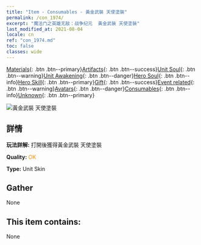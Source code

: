```yaml
---
title: "Item - Consumables - 黃金武裝 天使塗裝"
permalink: /con_1974/
excerpt: "魔法门之英雄无敌：战争纪元  黃金武裝 天使塗裝"
last_modified_at: 2021-08-04
locale: cn
ref: "con_1974.md"
toc: false
classes: wide
---
```

 [Materials](/ItemsCN/){: .btn .btn--primary}[Artifacts](/ItemsCN/Artifacts/){: .btn .btn--success}[Unit Soul](/ItemsCN/UnitSoul/){: .btn .btn--warning}[Unit Awakening](/ItemsCN/UnitAwakening/){: .btn .btn--danger}[Hero Soul](/ItemsCN/HeroSoul/){: .btn .btn--info}[Hero Skill](/ItemsCN/HeroSkill/){: .btn .btn--primary}[Gift](/ItemsCN/Gift/){: .btn .btn--success}[Event related](/ItemsCN/Events/){: .btn .btn--warning}[Avatars](/ItemsCN/Avatars/){: .btn .btn--danger}[Consumables](/ItemsCN/Consumables/){: .btn .btn--info}[Unknown](/ItemsCN/Unknown/){: .btn .btn--primary}

 ![黃金武裝 天使塗裝](/images/u/ti_datianshidiancangkapifu.jpg)

## 詳情
 **玩法詳解:** 打開後獲得黃金武裝 天使塗裝

 **Quality:** <span style="color: #FF8C00">OK</span>

 **Type:** Unit Skin

## Gather

  None

## This item contains:

  None


